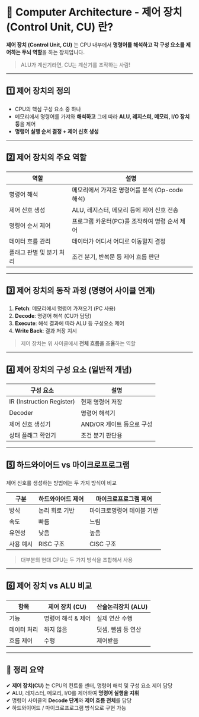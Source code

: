 # 🧠 Computer Architecture - 제어 장치 (Control Unit, CU) 란?

**제어 장치 (Control Unit, CU)** 는 CPU 내부에서 **명령어를 해석하고 각 구성 요소를 제어하는 두뇌 역할**을 하는 장치입니다.

> ALU가 계산기라면, CU는 계산기를 조작하는 사람!

---

## 1️⃣ 제어 장치의 정의

- CPU의 핵심 구성 요소 중 하나  
- 메모리에서 명령어를 가져와 **해석하고** 그에 따라 **ALU, 레지스터, 메모리, I/O 장치 등**을 제어  
- **명령어 실행 순서 결정 + 제어 신호 생성**

---

## 2️⃣ 제어 장치의 주요 역할

| 역할                         | 설명 |
|------------------------------|------|
| 명령어 해석                  | 메모리에서 가져온 명령어를 분석 (Op-code 해석) |
| 제어 신호 생성               | ALU, 레지스터, 메모리 등에 제어 신호 전송 |
| 명령어 순서 제어             | 프로그램 카운터(PC)를 조작하여 명령 순서 제어 |
| 데이터 흐름 관리             | 데이터가 어디서 어디로 이동할지 결정 |
| 플래그 판별 및 분기 처리     | 조건 분기, 반복문 등 제어 흐름 판단 |

---

## 3️⃣ 제어 장치의 동작 과정 (명령어 사이클 연계)

1. **Fetch**: 메모리에서 명령어 가져오기 (PC 사용)
2. **Decode**: 명령어 해석 (CU가 담당)
3. **Execute**: 해석 결과에 따라 ALU 등 구성요소 제어
4. **Write Back**: 결과 저장 지시

> 제어 장치는 위 사이클에서 **전체 흐름을 조율**하는 역할

---

## 4️⃣ 제어 장치의 구성 요소 (일반적 개념)

| 구성 요소         | 설명 |
|------------------|------|
| IR (Instruction Register) | 현재 명령어 저장 |
| Decoder          | 명령어 해석기 |
| 제어 신호 생성기  | AND/OR 게이트 등으로 구성 |
| 상태 플래그 확인기 | 조건 분기 판단용 |

---

## 5️⃣ 하드와이어드 vs 마이크로프로그램

제어 신호를 생성하는 방법에는 두 가지 방식이 비교

| 구분             | 하드와이어드 제어 | 마이크로프로그램 제어 |
|------------------|------------------|------------------------|
| 방식             | 논리 회로 기반    | 마이크로명령어 테이블 기반 |
| 속도             | 빠름              | 느림                   |
| 유연성           | 낮음              | 높음                   |
| 사용 예시        | RISC 구조         | CISC 구조              |

> 대부분의 현대 CPU는 두 가지 방식을 조합해서 사용

---

## 6️⃣ 제어 장치 vs ALU 비교

| 항목          | 제어 장치 (CU) | 산술논리장치 (ALU) |
|---------------|----------------|---------------------|
| 기능          | 명령어 해석 & 제어 | 실제 연산 수행 |
| 데이터 처리   | 하지 않음         | 덧셈, 뺄셈 등 연산 |
| 흐름 제어     | 수행             | 제어받음 |

---

## 🎯 정리 요약

✔ **제어 장치(CU)** 는 CPU의 컨트롤 센터, 명령어 해석 및 구성 요소 제어 담당  
✔ ALU, 레지스터, 메모리, I/O를 제어하여 **명령어 실행을 지휘**  
✔ 명령어 사이클의 **Decode 단계**와 **제어 흐름 전체**를 담당  
✔ 하드와이어드 / 마이크로프로그램 방식으로 구현 가능

